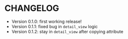 CHANGELOG
===

- Version 0.1.0: first working release!
- Version 0.1.1: fixed bug in `detail_view` logic
- Version 0.1.2: stay in `detail_view` after copying attribute
